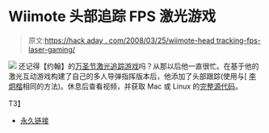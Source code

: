 # Wiimote 头部追踪 FPS 激光游戏

> 原文:[https://hack aday . com/2008/03/25/wiimote-head tracking-fps-laser-gaming/](https://hackaday.com/2008/03/25/wiimote-headtracking-fps-laser-gaming/)

![](../Images/1151a59f592bdcf3590ddd0abdeda492.png)
还记得【约翰】的[万圣节激光追踪游戏](http://www.hackaday.com/2007/11/02/pysight-post-halloween-entertainment/)吗？从那以后他一直很忙。在基于他的激光互动游戏构建了自己的多人导弹指挥版本后，他添加了头部跟踪(使用与[ [李炯楷](http://www.hackaday.com/2007/12/21/wiimote-head-tracking-desktop-vr-display/)相同的方法)。休息后查看视频，并获取 Mac 或 Linux 的[完整源代码](http://insightvr.com/)。

<object width="425" height="355"><param name="movie" value="http://www.youtube.com/v/d7BpSxxjAbY&amp;hl=en"><param name="wmode" value="transparent">T3】</object>

*   [永久链接](http://insightvr.com/)